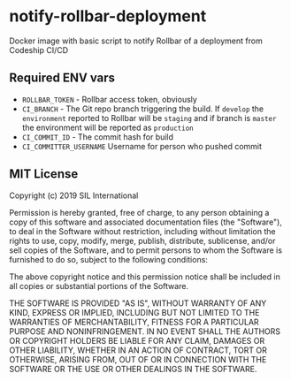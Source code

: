 # notify-rollbar-deployment
Docker image with basic script to notify Rollbar of a deployment from Codeship CI/CD

## Required ENV vars

 - `ROLLBAR_TOKEN` - Rollbar access token, obviously
 - `CI_BRANCH` - The Git repo branch triggering the build. If `develop` the `environment` reported to Rollbar will be `staging` and if branch is `master` the environment will be reported as `production`
 - `CI_COMMIT_ID` - The commit hash for build
 - `CI_COMMITTER_USERNAME` Username for person who pushed commit

## MIT License

Copyright (c) 2019 SIL International

Permission is hereby granted, free of charge, to any person obtaining a copy
of this software and associated documentation files (the "Software"), to deal
in the Software without restriction, including without limitation the rights
to use, copy, modify, merge, publish, distribute, sublicense, and/or sell
copies of the Software, and to permit persons to whom the Software is
furnished to do so, subject to the following conditions:

The above copyright notice and this permission notice shall be included in all
copies or substantial portions of the Software.

THE SOFTWARE IS PROVIDED "AS IS", WITHOUT WARRANTY OF ANY KIND, EXPRESS OR
IMPLIED, INCLUDING BUT NOT LIMITED TO THE WARRANTIES OF MERCHANTABILITY,
FITNESS FOR A PARTICULAR PURPOSE AND NONINFRINGEMENT. IN NO EVENT SHALL THE
AUTHORS OR COPYRIGHT HOLDERS BE LIABLE FOR ANY CLAIM, DAMAGES OR OTHER
LIABILITY, WHETHER IN AN ACTION OF CONTRACT, TORT OR OTHERWISE, ARISING FROM,
OUT OF OR IN CONNECTION WITH THE SOFTWARE OR THE USE OR OTHER DEALINGS IN THE
SOFTWARE.
